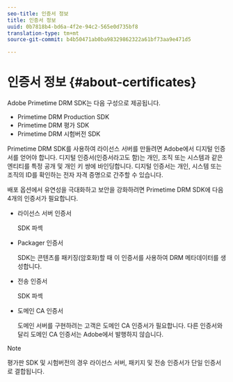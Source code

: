 ```yaml
---
seo-title: 인증서 정보
title: 인증서 정보
uuid: 0b7818b4-bd6a-4f2e-94c2-565e0d735bf8
translation-type: tm+mt
source-git-commit: b4b50471ab0ba98329862322a61bf73aa9e471d5

---
```



# 인증서 정보 {#about-certificates}

Adobe Primetime DRM SDK는 다음 구성으로 제공됩니다.

* Primetime DRM Production SDK
* Primetime DRM 평가 SDK
* Primetime DRM 시험버전 SDK

Primetime DRM SDK를 사용하여 라이선스 서버를 만들려면 Adobe에서 디지털 인증서를 얻어야 합니다. 디지털 인증서(인증서라고도 함)는 개인, 조직 또는 시스템과 같은 엔티티를 특정 공개 및 개인 키 쌍에 바인딩합니다. 디지털 인증서는 개인, 시스템 또는 조직의 ID를 확인하는 전자 자격 증명으로 간주할 수 있습니다.

배포 옵션에서 유연성을 극대화하고 보안을 강화하려면 Primetime DRM SDK에 다음 4개의 인증서가 필요합니다.

* 라이선스 서버 인증서

   SDK 파섹
* Packager 인증서

   SDK는 콘텐츠를 패키징(암호화)할 때 이 인증서를 사용하여 DRM 메타데이터를 생성합니다.
* 전송 인증서

   SDK 파섹
* 도메인 CA 인증서

   도메인 서버를 구현하려는 고객은 도메인 CA 인증서가 필요합니다. 다른 인증서와 달리 도메인 CA 인증서는 Adobe에서 발행하지 않습니다.

>[!NOTE]
>
>평가판 SDK 및 시험버전의 경우 라이선스 서버, 패키지 및 전송 인증서가 단일 인증서로 결합됩니다.

